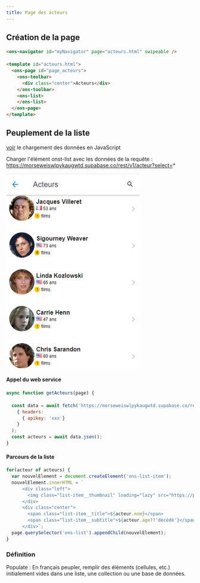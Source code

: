 ```yaml
---
title: Page des acteurs
---
```


## Création de la page

```html
<ons-navigator id="myNavigator" page="acteurs.html" swipeable />
    
<template id="acteurs.html">
  <ons-page id="page_acteurs">
    <ons-toolbar>
      <div class="center">Acteurs</div>
    </ons-toolbar>
    <ons-list>
    </ons-list>
  </ons-page>    
</template>
```

## Peuplement de la liste

[voir](../../../langage/javascript/fetch) le chargement des données en JavaScript

Charger  l'élément onst-list avec les données de la requête : https://morseweiswlpykaugwtd.supabase.co/rest/v1/acteur?select=*


![liste des acteurs](acteurs.png)


#### Appel du web service

```javascript
async function getActeurs(page) {

  const data = await fetch('https://morseweiswlpykaugwtd.supabase.co/rest/v1/acteur?select=*',
    { headers: 
      { apikey: 'xxx'}
    }
  );
  const acteurs = await data.json();
}
```

#### Parcours de la liste

```javascript
for(acteur of acteurs) {
  var nouvelElement = document.createElement('ons-list-item');
  nouvelElement.innerHTML = `
      <div class="left">
        <img class="list-item__thumbnail" loading="lazy" src="https://placekitten.com/g/40/40">
      </div>
      <div class="center">
        <span class="list-item__title">${acteur.nom}</span>
        <span class="list-item__subtitle">${acteur.age??'décédé'}</span>
      </div>`;
  page.querySelector('ons-list').appendChild(nouvelElement);
}
```

### Définition

Populate : En français peupler, remplir des éléments (cellules, etc.) initialement vides dans une liste, une collection ou une base de données.
